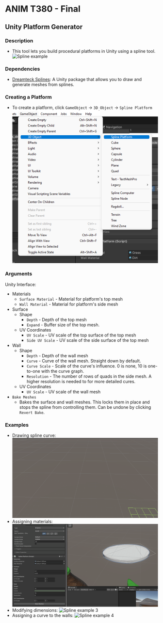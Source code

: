 # ANIM T380 - Final

## Unity Platform Generator

### Description

- This tool lets you build procedural platforms in Unity using a spline tool.
![Spline example](ui/platformGen_01.gif)

### Dependencies

- [Dreamteck Splines](https://assetstore.unity.com/packages/tools/utilities/dreamteck-splines-61926): A Unity package that allows you to draw and generate meshes from splines. 

### Creating a Platform
- To create a platform, click `GameObject` -> `3D Object` -> `Spline Platform`
![Create spline platform](ui/createSplinePlatform.png)

### Arguments

Unity Interface:

- Materials
    - `Surface Material` - Material for platform's top mesh
    - `Wall Material` - Material for platform's side mesh
- Surface
    - Shape
        - `Depth` - Depth of the top mesh
        - `Expand` - Buffer size of the top mesh. 
    - UV Coordinates
        - `UV Scale` - UV scale of the top surface of the top mesh
        - `Side UV Scale` - UV scale of the side surface of the top mesh
- Wall
    - Shape
        - `Depth` - Depth of the wall mesh
        - `Curve` - Curve of the wall mesh. Straight down by default.
        - `Curve Scale` - Scale of the curve's influence. 0 is none, 10 is one-to-one with the curve graph.
        - `Resolution` - The number of rows of quads in the side mesh. A higher resolution is needed to for more detailed cures.
    - UV Coordinates
        - `UV Scale` - UV scale of the wall mesh
- `Bake Meshes`
    - Bakes the surface and wall meshes. This locks them in place and stops the spline from controlling them. Can be undone by clicking `Revert Bake`.

### Examples

- Drawing spline curve:![Spline example 1](ui/platformGen_02.gif)
- Assigning materials: ![Spline example 2](ui/platformGen_03.gif)
- Modifying dimensions: ![Spline example 3](ui/platformGen_04.gif)
- Assigning a curve to the walls: ![Spline example 4](ui/platformGen_05.gif)